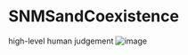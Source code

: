 # SNMSandCoexistence
high-level human judgement
![image](https://github.com/AIoTP/SNMSandCoexistence/2.jpg)
